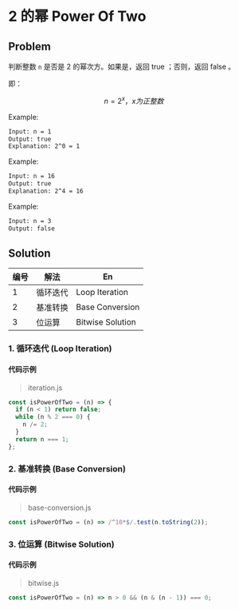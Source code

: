 # 2 的幂 Power Of Two

## Problem

判断整数 `n` 是否是 2 的幂次方。如果是，返回 true ；否则，返回 false 。

即：

$$
n = 2^x ，x为正整数
$$

Example:

``` bash
Input: n = 1
Output: true
Explanation: 2^0 = 1
```

Example:

``` bash
Input: n = 16
Output: true
Explanation: 2^4 = 16
```

Example:

``` bash
Input: n = 3
Output: false
```

## Solution

| 编号 | 解法     | En               |
| ---- | -------- | ---------------- |
| 1    | 循环迭代 | Loop Iteration   |
| 2    | 基准转换 | Base Conversion  |
| 3    | 位运算   | Bitwise Solution |

### 1. 循环迭代 (Loop Iteration)

#### 代码示例

> iteration.js

``` js
const isPowerOfTwo = (n) => {
  if (n < 1) return false;
  while (n % 2 === 0) {
    n /= 2;
  }
  return n === 1;
};
```

### 2. 基准转换 (Base Conversion)

#### 代码示例

> base-conversion.js

``` js
const isPowerOfTwo = (n) => /^10*$/.test(n.toString(2));
```

### 3. 位运算 (Bitwise Solution)

#### 代码示例

> bitwise.js

```js
const isPowerOfTwo = (n) => n > 0 && (n & (n - 1)) === 0;
```

